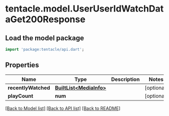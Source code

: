 # tentacle.model.UserUserIdWatchDataGet200Response

## Load the model package
```dart
import 'package:tentacle/api.dart';
```

## Properties
Name | Type | Description | Notes
------------ | ------------- | ------------- | -------------
**recentlyWatched** | [**BuiltList&lt;MediaInfo&gt;**](MediaInfo.md) |  | [optional] 
**playCount** | **num** |  | [optional] 

[[Back to Model list]](../README.md#documentation-for-models) [[Back to API list]](../README.md#documentation-for-api-endpoints) [[Back to README]](../README.md)


